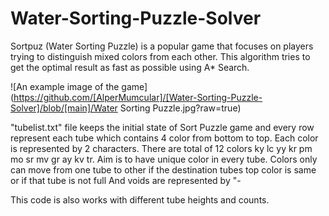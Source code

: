 # Water-Sorting-Puzzle-Solver
Sortpuz (Water Sorting Puzzle) is a popular game that focuses on players trying to distinguish mixed colors from each other. This algorithm tries to get the optimal result as fast as possible using A* Search. 

![An example image of the game](https://github.com/[AlperMumcular]/[Water-Sorting-Puzzle-Solver]/blob/[main]/Water Sorting Puzzle.jpg?raw=true)

"tubelist.txt" file keeps the initial state of Sort Puzzle game and every row represent each tube which contains 4 color from bottom to top. Each color is represented by 2 characters. There are total of 12 colors ky lc yy kr pm mo sr mv gr ay kv tr. Aim is to have unique color in every tube. Colors only can move from one tube to other if the destination tubes top color is same or if that tube is not full And voids are represented by "-

This code is also works with different tube heights and counts.
